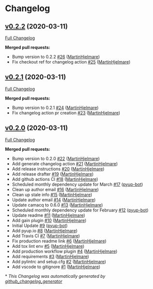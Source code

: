 # Changelog

## [v0.2.2](https://github.com/CellProfiling/camacq-plugins/tree/v0.2.2) (2020-03-11)

[Full Changelog](https://github.com/CellProfiling/camacq-plugins/compare/v0.2.1...v0.2.2)

**Merged pull requests:**

- Bump version to 0.2.2 [\#26](https://github.com/CellProfiling/camacq-plugins/pull/26) ([MartinHjelmare](https://github.com/MartinHjelmare))
- Fix checkout ref for changelog action [\#25](https://github.com/CellProfiling/camacq-plugins/pull/25) ([MartinHjelmare](https://github.com/MartinHjelmare))

## [v0.2.1](https://github.com/CellProfiling/camacq-plugins/tree/v0.2.1) (2020-03-11)

[Full Changelog](https://github.com/CellProfiling/camacq-plugins/compare/v0.2.0...v0.2.1)

**Merged pull requests:**

- Bump version to 0.2.1 [\#24](https://github.com/CellProfiling/camacq-plugins/pull/24) ([MartinHjelmare](https://github.com/MartinHjelmare))
- Fix changelog action pr creation [\#23](https://github.com/CellProfiling/camacq-plugins/pull/23) ([MartinHjelmare](https://github.com/MartinHjelmare))

## [v0.2.0](https://github.com/CellProfiling/camacq-plugins/tree/v0.2.0) (2020-03-11)

[Full Changelog](https://github.com/CellProfiling/camacq-plugins/compare/4fc05708e15a21d013d4e82b932d7ff14137e61f...v0.2.0)

**Merged pull requests:**

- Bump version to 0.2.0 [\#22](https://github.com/CellProfiling/camacq-plugins/pull/22) ([MartinHjelmare](https://github.com/MartinHjelmare))
- Add generate changelog action [\#21](https://github.com/CellProfiling/camacq-plugins/pull/21) ([MartinHjelmare](https://github.com/MartinHjelmare))
- Add release instructions [\#20](https://github.com/CellProfiling/camacq-plugins/pull/20) ([MartinHjelmare](https://github.com/MartinHjelmare))
- Add release drafter [\#19](https://github.com/CellProfiling/camacq-plugins/pull/19) ([MartinHjelmare](https://github.com/MartinHjelmare))
- Add github actions CI [\#18](https://github.com/CellProfiling/camacq-plugins/pull/18) ([MartinHjelmare](https://github.com/MartinHjelmare))
- Scheduled monthly dependency update for March [\#17](https://github.com/CellProfiling/camacq-plugins/pull/17) ([pyup-bot](https://github.com/pyup-bot))
- Clean up author email [\#16](https://github.com/CellProfiling/camacq-plugins/pull/16) ([MartinHjelmare](https://github.com/MartinHjelmare))
- Clean up stale info [\#15](https://github.com/CellProfiling/camacq-plugins/pull/15) ([MartinHjelmare](https://github.com/MartinHjelmare))
- Update author email [\#14](https://github.com/CellProfiling/camacq-plugins/pull/14) ([MartinHjelmare](https://github.com/MartinHjelmare))
- Update camacq to 0.6.0 [\#13](https://github.com/CellProfiling/camacq-plugins/pull/13) ([MartinHjelmare](https://github.com/MartinHjelmare))
- Scheduled monthly dependency update for February [\#12](https://github.com/CellProfiling/camacq-plugins/pull/12) ([pyup-bot](https://github.com/pyup-bot))
- Update readme [\#11](https://github.com/CellProfiling/camacq-plugins/pull/11) ([MartinHjelmare](https://github.com/MartinHjelmare))
- Add gain plugin [\#10](https://github.com/CellProfiling/camacq-plugins/pull/10) ([MartinHjelmare](https://github.com/MartinHjelmare))
- Initial Update [\#9](https://github.com/CellProfiling/camacq-plugins/pull/9) ([pyup-bot](https://github.com/pyup-bot))
- Add pyup.io [\#8](https://github.com/CellProfiling/camacq-plugins/pull/8) ([MartinHjelmare](https://github.com/MartinHjelmare))
- Add Travis CI [\#7](https://github.com/CellProfiling/camacq-plugins/pull/7) ([MartinHjelmare](https://github.com/MartinHjelmare))
- Fix production readme link [\#6](https://github.com/CellProfiling/camacq-plugins/pull/6) ([MartinHjelmare](https://github.com/MartinHjelmare))
- Add tox lint env [\#5](https://github.com/CellProfiling/camacq-plugins/pull/5) ([MartinHjelmare](https://github.com/MartinHjelmare))
- Add production workflow plugin [\#4](https://github.com/CellProfiling/camacq-plugins/pull/4) ([MartinHjelmare](https://github.com/MartinHjelmare))
- Add requirements [\#3](https://github.com/CellProfiling/camacq-plugins/pull/3) ([MartinHjelmare](https://github.com/MartinHjelmare))
- Add pylintrc and setup.cfg [\#2](https://github.com/CellProfiling/camacq-plugins/pull/2) ([MartinHjelmare](https://github.com/MartinHjelmare))
- Add vscode to gitignore [\#1](https://github.com/CellProfiling/camacq-plugins/pull/1) ([MartinHjelmare](https://github.com/MartinHjelmare))



\* *This Changelog was automatically generated by [github_changelog_generator](https://github.com/github-changelog-generator/github-changelog-generator)*
